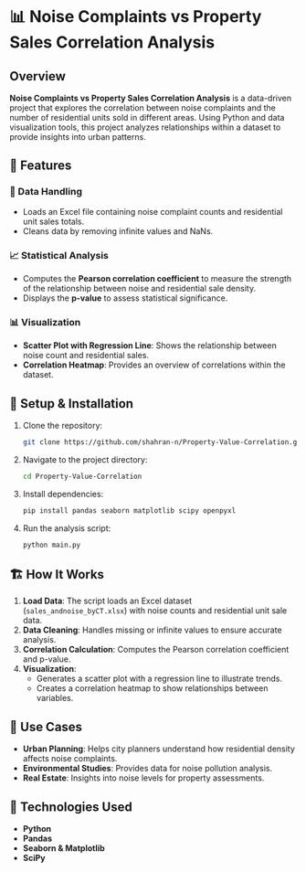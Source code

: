 # 📊 Noise Complaints vs Property Sales Correlation Analysis

## Overview
**Noise Complaints vs Property Sales Correlation Analysis** is a data-driven project that explores the correlation between noise complaints and the number of residential units sold in different areas. Using Python and data visualization tools, this project analyzes relationships within a dataset to provide insights into urban patterns.

## 🚀 Features

### 📂 Data Handling
- Loads an Excel file containing noise complaint counts and residential unit sales totals.
- Cleans data by removing infinite values and NaNs.

### 📈 Statistical Analysis
- Computes the **Pearson correlation coefficient** to measure the strength of the relationship between noise and residential sale density.
- Displays the **p-value** to assess statistical significance.

### 📊 Visualization
- **Scatter Plot with Regression Line**: Shows the relationship between noise count and residential sales.
- **Correlation Heatmap**: Provides an overview of correlations within the dataset.

## 🔧 Setup & Installation
1. Clone the repository:
   ```sh
   git clone https://github.com/shahran-n/Property-Value-Correlation.git
   ```
2. Navigate to the project directory:
   ```sh
   cd Property-Value-Correlation
   ```
3. Install dependencies:
   ```sh
   pip install pandas seaborn matplotlib scipy openpyxl
   ```
4. Run the analysis script:
   ```sh
   python main.py
   ```

## 🏗️ How It Works
1. **Load Data**: The script loads an Excel dataset (`sales_andnoise_byCT.xlsx`) with noise counts and residential unit sale data.
2. **Data Cleaning**: Handles missing or infinite values to ensure accurate analysis.
3. **Correlation Calculation**: Computes the Pearson correlation coefficient and p-value.
4. **Visualization**:
   - Generates a scatter plot with a regression line to illustrate trends.
   - Creates a correlation heatmap to show relationships between variables.

## 📌 Use Cases
- **Urban Planning**: Helps city planners understand how residential density affects noise complaints.
- **Environmental Studies**: Provides data for noise pollution analysis.
- **Real Estate**: Insights into noise levels for property assessments.

## 📌 Technologies Used
- **Python**
- **Pandas**
- **Seaborn & Matplotlib**
- **SciPy**
